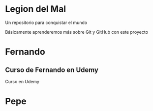 # Legion del Mal
Un repositorio para conquistar el mundo

Básicamente aprenderemos más sobre Git y GitHub con este proyecto


# Fernando


## Curso de Fernando en Udemy

Curso en Udemy

# Pepe